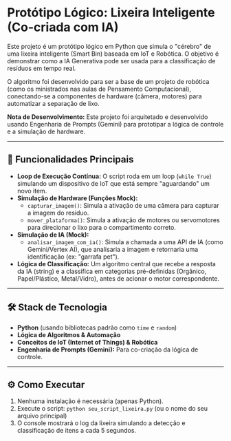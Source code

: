 # Protótipo Lógico: Lixeira Inteligente (Co-criada com IA)

Este projeto é um protótipo lógico em Python que simula o "cérebro" de uma lixeira inteligente (Smart Bin) baseada em IoT e Robótica. O objetivo é demonstrar como a IA Generativa pode ser usada para a classificação de resíduos em tempo real.

O algoritmo foi desenvolvido para ser a base de um projeto de robótica (como os ministrados nas aulas de Pensamento Computacional), conectando-se a componentes de hardware (câmera, motores) para automatizar a separação de lixo.

**Nota de Desenvolvimento:** Este projeto foi arquitetado e desenvolvido usando Engenharia de Prompts (Gemini) para prototipar a lógica de controle e a simulação de hardware.

---

## 🚀 Funcionalidades Principais

* **Loop de Execução Contínua:** O script roda em um loop (`while True`) simulando um dispositivo de IoT que está sempre "aguardando" um novo item.
* **Simulação de Hardware (Funções Mock):**
    * `capturar_imagem()`: Simula a ativação de uma câmera para capturar a imagem do resíduo.
    * `mover_plataforma()`: Simula a ativação de motores ou servomotores para direcionar o lixo para o compartimento correto.
* **Simulação de IA (Mock):**
    * `analisar_imagem_com_ia()`: Simula a chamada a uma API de IA (como Gemini/Vertex AI), que analisaria a imagem e retornaria uma identificação (ex: "garrafa pet").
* **Lógica de Classificação:** Um algoritmo central que recebe a resposta da IA (string) e a classifica em categorias pré-definidas (Orgânico, Papel/Plástico, Metal/Vidro), antes de acionar o motor correspondente.

---

## 🛠️ Stack de Tecnologia

* **Python** (usando bibliotecas padrão como `time` e `random`)
* **Lógica de Algoritmos & Automação**
* **Conceitos de IoT (Internet of Things) & Robótica**
* **Engenharia de Prompts (Gemini):** Para co-criação da lógica de controle.

---

## ⚙️ Como Executar

1.  Nenhuma instalação é necessária (apenas Python).
2.  Execute o script:
    `python seu_script_lixeira.py` (ou o nome do seu arquivo principal)
3.  O console mostrará o log da lixeira simulando a detecção e classificação de itens a cada 5 segundos.
